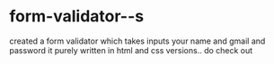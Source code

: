 # form-validator--s
created a form validator which takes inputs your name and gmail and password 
it purely written in html and css versions..
do check out 
